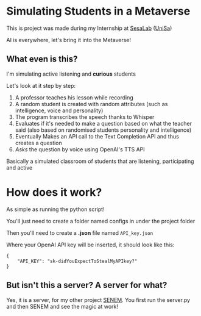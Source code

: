 # Simulating Students in a Metaverse

This is project was made during my Internship at [SesaLab](https://github.com/SeSaLabUnisa) ([UniSa](https://unisa.it))

AI is everywhere, let's bring it into the Metaverse!

## What even is this?

I'm simulating active listening and **curious** students

Let's look at it step by step:
1. A professor teaches his lesson while recording
2. A random student is created with random attributes (such as intelligence, voice and personality)
3. The program transcribes the speech thanks to Whisper
4. Evaluates if it's needed to make a question based on what the teacher said
(also based on randomised students personality and intelligence)
5. Eventually Makes an API call to the Text Completion API and thus creates a question
6. *Asks* the question by voice using OpenAI's TTS API

Basically a simulated classroom of students that are listening, participating and active

# How does it work?

As simple as running the python script!

You'll just need to create a folder named configs in under the project folder

Then you'll need to create a **.json** file named ```API_key.json``` 

Where your OpenAI API key will be inserted, it should look like this:

```
{
    "API_KEY": "sk-didYouExpectToStealMyAPIkey?"
}
```
## But isn't this a server? A server for what?

Yes, it is a server, for my other project [SENEM](https://github.com/KronosPNG/SENEM_Smart_Student). 
You first run the server.py and then SENEM and see the magic at work!
